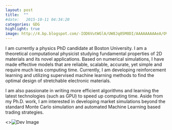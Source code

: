 ```yaml
---
layout: post
title:  ""
#date:   2015-10-11 04:34:20
categories: GDG
highlight: true
image: http://4.bp.blogspot.com/-IOD6VutWGlA/UW8Jq05M0DI/AAAAAAAAAeA/OVckWFybKqg/s1600/DSC01317.JPG
---
```

I am currently a physics PhD candidate at Boston University. I am a theoretical computational physicist studying fundamental properties of 2D materials and its novel applications. Based on numerical simulations, I have made effective models that are reliable, scalable, accurate, yet simple and require much less computing time. Currently, I am developing reinforcement learning and utilizing supervised machine learning methods to find the optimal design of stretchable electronic materials.

I am also passionate in writing more efficient algorithms and learning the latest technologies (such as GPU) to speed up computing time. Aside from my Ph.D. work, I am interested in developing market simulations beyond the standard Monte Carlo simulation and automated Machine Learning based trading strategies. 

<>![Dev Image](http://4.bp.blogspot.com/-IOD6VutWGlA/UW8Jq05M0DI/AAAAAAAAAeA/OVckWFybKqg/s1600/DSC01317.JPG)



